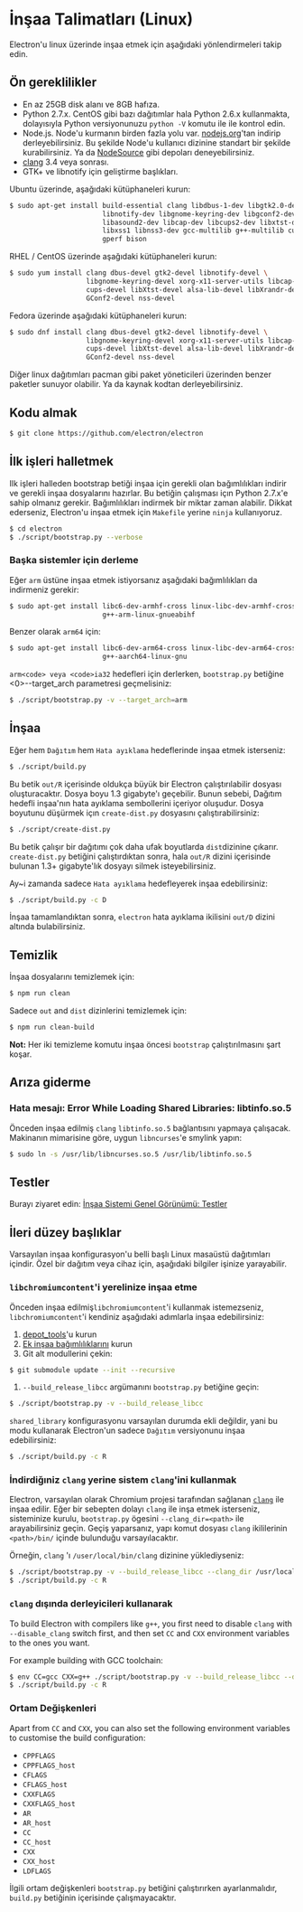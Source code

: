 # İnşaa Talimatları (Linux)

Electron'u linux üzerinde inşaa etmek için aşağıdaki yönlendirmeleri takip edin.

## Ön gereklilikler

* En az 25GB disk alanı ve 8GB hafıza.
* Python 2.7.x. CentOS gibi bazı dağıtımlar hala Python 2.6.x kullanmakta, dolayısıyla Python versiyonunuzu `python -V` komutu ile ile kontrol edin.
* Node.js. Node'u kurmanın birden fazla yolu var. [nodejs.org](http://nodejs.org)'tan indirip derleyebilirsiniz. Bu şekilde Node'u kullanıcı dizinine standart bir şekilde kurabilirsiniz. Ya da [NodeSource](https://nodesource.com/blog/nodejs-v012-iojs-and-the-nodesource-linux-repositories) gibi depoları deneyebilirsiniz.
* [clang](https://clang.llvm.org/get_started.html) 3.4 veya sonrası.
* GTK+ ve libnotify için geliştirme başlıkları.

Ubuntu üzerinde, aşağıdaki kütüphaneleri kurun:

```sh
$ sudo apt-get install build-essential clang libdbus-1-dev libgtk2.0-dev \
                       libnotify-dev libgnome-keyring-dev libgconf2-dev \
                       libasound2-dev libcap-dev libcups2-dev libxtst-dev \
                       libxss1 libnss3-dev gcc-multilib g++-multilib curl \
                       gperf bison
```

RHEL / CentOS üzerinde aşağıdaki kütüphaneleri kurun:

```sh
$ sudo yum install clang dbus-devel gtk2-devel libnotify-devel \
                   libgnome-keyring-devel xorg-x11-server-utils libcap-devel \
                   cups-devel libXtst-devel alsa-lib-devel libXrandr-devel \
                   GConf2-devel nss-devel
```

Fedora üzerinde aşağıdaki kütüphaneleri kurun:

```sh
$ sudo dnf install clang dbus-devel gtk2-devel libnotify-devel \
                   libgnome-keyring-devel xorg-x11-server-utils libcap-devel \
                   cups-devel libXtst-devel alsa-lib-devel libXrandr-devel \
                   GConf2-devel nss-devel
```

Diğer linux dağıtımları pacman gibi paket yöneticileri üzerinden benzer paketler sunuyor olabilir. Ya da kaynak kodtan derleyebilirsiniz.

## Kodu almak

```sh
$ git clone https://github.com/electron/electron
```

## İlk işleri halletmek

Ilk işleri halleden bootstrap betiği inşaa için gerekli olan bağımlılıkları indirir ve gerekli inşaa dosyalarını hazırlar. Bu betiğin çalışması içın Python 2.7.x'e sahip olmanız gerekir. Bağımlılıkları indirmek bir miktar zaman alabilir. Dikkat ederseniz, Electron'u inşaa etmek için `Makefile` yerine `ninja` kullanıyoruz.

```sh
$ cd electron
$ ./script/bootstrap.py --verbose
```

### Başka sistemler için derleme

Eğer `arm` üstüne inşaa etmek istiyorsanız aşağıdaki bağımlılıkları da indirmeniz gerekir:

```sh
$ sudo apt-get install libc6-dev-armhf-cross linux-libc-dev-armhf-cross \
                       g++-arm-linux-gnueabihf
```

Benzer olarak `arm64` için:

```sh
$ sudo apt-get install libc6-dev-arm64-cross linux-libc-dev-arm64-cross \
                       g++-aarch64-linux-gnu
```

`arm<code> veya <code>ia32` hedefleri için derlerken, `bootstrap.py` betiğine <0>--target_arch</code> parametresi geçmelisiniz:

```sh
$ ./script/bootstrap.py -v --target_arch=arm
```

## İnşaa

Eğer hem `Dağıtım` hem `Hata ayıklama` hedeflerinde inşaa etmek isterseniz:

```sh
$ ./script/build.py
```

Bu betik `out/R` içerisinde oldukça büyük bir Electron çalıştırılabilir dosyası oluşturacaktır. Dosya boyu 1.3 gigabyte'ı geçebilir. Bunun sebebi, Dağıtım hedefli inşaa'nın hata ayıklama sembollerini içeriyor oluşudur. Dosya boyutunu düşürmek içın `create-dist.py` dosyasını çalıştırabilirsiniz:

```sh
$ ./script/create-dist.py
```

Bu betik çalışır bir dağıtımı çok daha ufak boyutlarda `dist`dizinine çıkarır. `create-dist.py` betiğini çalıştırdıktan sonra, hala `out/R` dizini içerisinde bulunan 1.3+ gigabyte'lık dosyayı silmek isteyebilirsiniz.

Ay~i zamanda sadece `Hata ayıklama` hedefleyerek inşaa edebilirsiniz:

```sh
$ ./script/build.py -c D
```

İnşaa tamamlandıktan sonra, `electron` hata ayıklama ikilisini `out/D` dizini altında bulabilirsiniz.

## Temizlik

İnşaa dosyalarını temizlemek için:

```sh
$ npm run clean
```

Sadece `out` and `dist` dizinlerini temizlemek için:

```sh
$ npm run clean-build
```

**Not:** Her iki temizleme komutu inşaa öncesi `bootstrap` çalıştırılmasını şart koşar.

## Arıza giderme

### Hata mesajı: Error While Loading Shared Libraries: libtinfo.so.5

Önceden inşaa edilmiş `clang` `libtinfo.so.5` bağlantısını yapmaya çalışacak. Makinanın mimarisine göre, uygun `libncurses`'e smylink yapın:

```sh
$ sudo ln -s /usr/lib/libncurses.so.5 /usr/lib/libtinfo.so.5
```

## Testler

Burayı ziyaret edin: [İnşaa Sistemi Genel Görünümü: Testler](build-system-overview.md#tests)

## İleri düzey başlıklar

Varsayılan inşaa konfigurasyon'u belli başlı Linux masaüstü dağıtımları içindir. Özel bir dağıtım veya cihaz için, aşağıdaki bilgiler işinize yarayabilir.

### `libchromiumcontent`'i yerelinize inşaa etme

Önceden inşaa edilmiş`libchromiumcontent`'i kullanmak istemezseniz, `libchromiumcontent`'i kendiniz aşağıdaki adımlarla inşaa edebilirsiniz:

1. [depot_tools](https://chromium.googlesource.com/chromium/src/+/master/docs/linux_build_instructions.md#Install)'u kurun
2. [Ek inşaa bağımlılıklarını](https://chromium.googlesource.com/chromium/src/+/master/docs/linux_build_instructions.md#Install-additional-build-dependencies) kurun
3. Git alt modullerini çekin:

```sh
$ git submodule update --init --recursive
```

1. `--build_release_libcc` argümanını `bootstrap.py` betiğine geçin:

```sh
$ ./script/bootstrap.py -v --build_release_libcc
```

`shared_library` konfigurasyonu varsayılan durumda ekli değildir, yani bu modu kullanarak Electron'un sadece `Dağıtım` versiyonunu inşaa edebilirsiniz:

```sh
$ ./script/build.py -c R
```

### İndirdiğıniz `clang` yerine sistem `clang`'ini kullanmak

Electron, varsayılan olarak Chromium projesi tarafından sağlanan [`clang`](https://clang.llvm.org/get_started.html) ile inşaa edilir. Eğer bir sebepten dolayı `clang` ile inşa etmek isterseniz, sisteminize kurulu, `bootstrap.py` ögesini `--clang_dir=<path>` ile arayabilirsiniz geçin. Geçiş yaparsanız, yapı komut dosyası ` clang ` ikililerinin `<path>/bin/` içinde bulunduğu varsayılacaktır.

Örneğin, `clang` 'ı `/user/local/bin/clang` dizinine yüklediyseniz:

```sh
$ ./script/bootstrap.py -v --build_release_libcc --clang_dir /usr/local
$ ./script/build.py -c R
```

### `clang` dışında derleyicileri kullanarak

To build Electron with compilers like `g++`, you first need to disable `clang` with `--disable_clang` switch first, and then set `CC` and `CXX` environment variables to the ones you want.

For example building with GCC toolchain:

```sh
$ env CC=gcc CXX=g++ ./script/bootstrap.py -v --build_release_libcc --disable_clang
$ ./script/build.py -c R
```

### Ortam Değişkenleri

Apart from `CC` and `CXX`, you can also set the following environment variables to customise the build configuration:

* `CPPFLAGS`
* `CPPFLAGS_host`
* `CFLAGS`
* `CFLAGS_host`
* `CXXFLAGS`
* `CXXFLAGS_host`
* `AR`
* `AR_host`
* `CC`
* `CC_host`
* `CXX`
* `CXX_host`
* `LDFLAGS`

İlgili ortam değişkenleri `bootstrap.py` betiğini çalıştırırken ayarlanmalıdır, `build.py` betiğinin içerisinde çalışmayacaktır.